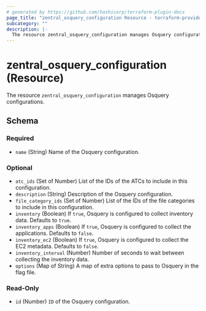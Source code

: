 ```yaml
---
# generated by https://github.com/hashicorp/terraform-plugin-docs
page_title: "zentral_osquery_configuration Resource - terraform-provider-zentral"
subcategory: ""
description: |-
  The resource zentral_osquery_configuration manages Osquery configurations.
---
```


# zentral_osquery_configuration (Resource)

The resource `zentral_osquery_configuration` manages Osquery configurations.



<!-- schema generated by tfplugindocs -->
## Schema

### Required

- `name` (String) Name of the Osquery configuration.

### Optional

- `atc_ids` (Set of Number) List of the IDs of the ATCs to include in this configuration.
- `description` (String) Description of the Osquery configuration.
- `file_category_ids` (Set of Number) List of the IDs of the file categories to include in this configuration.
- `inventory` (Boolean) If `true`, Osquery is configured to collect inventory data. Defaults to `true`.
- `inventory_apps` (Boolean) If `true`, Osquery is configured to collect the applications. Defaults to `false`.
- `inventory_ec2` (Boolean) If `true`, Osquery is configured to collect the EC2 metadata. Defaults to `false`.
- `inventory_interval` (Number) Number of seconds to wait between collecting the inventory data.
- `options` (Map of String) A map of extra options to pass to Osquery in the flag file.

### Read-Only

- `id` (Number) `ID` of the Osquery configuration.
